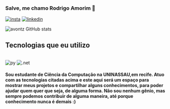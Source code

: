 
### Salve, me chamo Rodrigo Amorim 🤙

[![insta](https://img.shields.io/badge/Instagram-E4405F?style=for-the-badge&logo=instagram&logoColor=white)](https://www.instagram.com/rodrigo.amorim07/)
[![linkedin](https://img.shields.io/badge/LinkedIn-0077B5?style=for-the-badge&logo=linkedin&logoColor=white)](https://www.linkedin.com/in/rodrigo-amorim7/)

![avontz GitHub stats](https://github-readme-stats.vercel.app/api?username=AmorimRodrigoo&show_icons=true&theme=transparent)


## Tecnologias que eu utilizo

<div styles="display: inline_block"><br/>
<img aling="center" alt="py" src="https://img.shields.io/badge/Python-14354C?style=for-the-badge&logo=python&logoColor=white"/>
<img aling="center" alt=".net" src="https://img.shields.io/badge/.NET-5C2D91?style=for-the-badge&logo=.net&logoColor=white"/>
          
</div> 

#### Sou estudante de Ciência da Computação na UNINASSAU,em recife. Atuo com as tecnologias citadas acima e este aqui será um espaço para mostrar meus projetos e compartilhar alguns conhecimentos, para poder ajudar quem quer que seja, de alguma forma. Não sou nenhum gênio, mas sempre podemos contribuir de alguma maneira, até porque conhecimento nunca é demais :)
